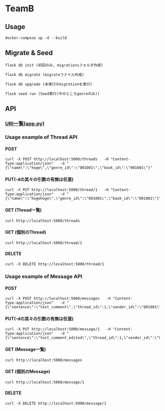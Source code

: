 # TeamB

## Usage
```
docker-compose up -d --build
```

## Migrate & Seed
```
flask db init (初回のみ, migrationsフォルダ作成)

flask db migrate (migrateファイル作成)

flask db upgrade (未実行のmigrationを実行)

flask seed run (Seed実行(今のところgenreのみ))
```


## API

### [URI一覧(app.py)](/server/app.py)

### Usage example of Thread API

#### POST
```
curl -X POST http://localhost:5000/threads   -H "Content-Type:application/json"   -d "{\"name\":\"hoge\",\"genre_id\":\"001001\",\"book_id\":\"001001\"}"
```

#### PUT(-dの其々の引数の有無は任意)
```
curl -X PUT http://localhost:5000/thread/1   -H "Content-Type:application/json"   -d "{\"name\":\"hogehoge\",\"genre_id\":\"001001\",\"book_id\":\"001001\"}"
```

#### GET (Thread一覧)
```
curl http://localhost:5000/threads
```

#### GET (個別のThread)
```
curl http://localhost:5000/thread/1
```

#### DELETE
```
curl -X DELETE http://localhost:5000/thread/1
```


### Usage example of Message API
#### POST
```
curl -X POST http://localhost:5000/messages   -H "Content-Type:application/json"   -d "{\"sentence\":\"test_comment\",\"thread_id\":1,\"sender_id\":\"001001\"}"
```

#### PUT(-dの其々の引数の有無は任意)
```
curl -X PUT http://localhost:5000/message/1   -H "Content-Type:application/json"   -d "{\"sentence\":\"test_comment_edited\",\"thread_id\":1,\"sender_id\":\"001001\"}"
```

#### GET (Message一覧)
```
curl http://localhost:5000/messages
```

#### GET (個別のMessage)
```
curl http://localhost:5000/message/1
```

#### DELETE
```
curl -X DELETE http://localhost:5000/message/1
```